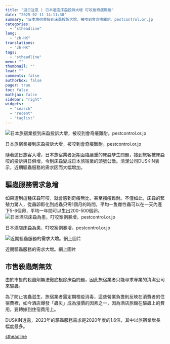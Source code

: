 ```yaml
---
title: "遊日注意 | 日本酒店床蝨投訴大增 叮咬後奇癢難耐"
date: "2025-02-11 14:11:38"
summary: "日本旅宿業接到床蝨投訴大增，被咬到會奇癢難耐。pestcontrol.or.jp      ..."
categories:
  - "stheadline"
lang:
  - "zh-HK"
translations:
  - "zh-HK"
tags:
  - "stheadline"
menu: ""
thumbnail: ""
lead: ""
comments: false
authorbox: false
pager: true
toc: false
mathjax: false
sidebar: "right"
widgets:
  - "search"
  - "recent"
  - "taglist"
---
```


![日本旅宿業接到床蝨投訴大增，被咬到會奇癢難耐。pestcontrol.or.jp](https://image.stheadline.com/f/680p0/0x0/100/none/1a9a1685ecc2da335cae467c96e35bb1/stheadline/inewsmedia/20250211/_2025021114035634743.jpg)

日本旅宿業接到床蝨投訴大增，被咬到會奇癢難耐。pestcontrol.or.jp




隨著遊日旅客大增，日本旅宿業者近期面臨嚴重的床蝨孳生問題，接到旅客被床蝨咬的投訴與日俱增，令到床蝨變成日本旅宿業的頭號公敵。清潔公司DUSKIN表示，近期驅蟲服務的需求因而大幅增加。

驅蟲服務需求急增
--------

如果遭到這種床蝨叮咬，就會感到奇癢無比，甚至搔癢難耐。不僅如此，床蝨的繁殖力驚人，從蟲卵孵化到成蟲只需1個月的時間，平均一隻雌性蟲可以在一天內產下5-6個卵，平均一年間可以生出200-500個卵。
 ![日本酒店床蝨為患，叮咬案例暴增。pestcontrol.or.jp](https://image.hkhl.hk/f/1024p0/0x0/100/none/19bba503144e30bd54d7eecf68af0c56/2025-02/c1_2.jpg)


日本酒店床蝨為患，叮咬案例暴增。pestcontrol.or.jp



 ![近期驅蟲服務的需求大增。網上圖片](https://image.hkhl.hk/f/1024p0/0x0/100/none/c653e3edfb79afc5a88e3e44af0a9284/2025-02/a4_11.jpg)


近期驅蟲服務的需求大增。網上圖片




市售殺蟲劑無效
-------

由於市售的殺蟲劑無法徹底根除床蝨問題，因此旅宿業者只能尋求專業的清潔公司來驅蟲。

為了防止害蟲滋生，旅宿業者需定期檢疫消毒，這些營業負擔則反映在消費者的住宿費裡，如今酒店爆發「蟲災」成為漲價的因素之一，因為酒店旅館在驅蟲上的費用，要轉嫁到住宿費用上。

DUSKIN透露，2023年的驅蟲服務需求是2020年度的1.6倍，其中以旅宿業增長幅度最多。

[stheadline](https://std.stheadline.com/realtime/article/2052100/即時-國際-遊日注意-日本酒店床蝨投訴大增-叮咬後奇癢難耐)
